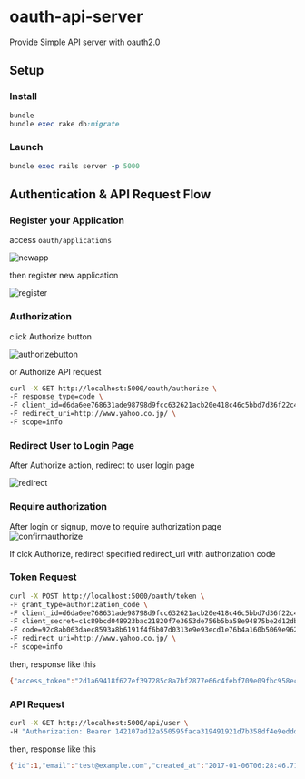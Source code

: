 # oauth-api-server

Provide Simple API server with oauth2.0

## Setup
### Install

```ruby
bundle
bundle exec rake db:migrate
```
### Launch
```ruby
bundle exec rails server -p 5000
```
## Authentication & API Request Flow

### Register your Application
access `oauth/applications` 

![newapp](https://raw.githubusercontent.com/chaingng/images/master/2017-01-06-15.53.58.png)

then register new application

![register](https://raw.githubusercontent.com/chaingng/images/master/2017-01-06-15.54.24.png)

### Authorization
click Authorize button  

![authorizebutton](https://raw.githubusercontent.com/chaingng/images/master/2017-01-06-15.54.31.png)

or Authorize API request

```bash
curl -X GET http://localhost:5000/oauth/authorize \
-F response_type=code \
-F client_id=d6da6ee768631ade98798d9fcc632621acb20e418c46c5bbd7d36f22c4874371 \
-F redirect_uri=http://www.yahoo.co.jp/ \
-F scope=info
```

### Redirect User to Login Page
After Authorize action, redirect to user login page

![redirect](https://raw.githubusercontent.com/chaingng/images/master/2017-01-06-18.34.50.png)

### Require authorization
After login or signup, move to require authorization page
![confirmauthorize](https://raw.githubusercontent.com/chaingng/images/master/2017-01-06-15.56.59.png)


If clck Authorize, redirect specified redirect_url with authorization code 

### Token Request

```bash
curl -X POST http://localhost:5000/oauth/token \
-F grant_type=authorization_code \
-F client_id=d6da6ee768631ade98798d9fcc632621acb20e418c46c5bbd7d36f22c4874371 \
-F client_secret=c1c89bcd048923bac21820f7e3653de756b5ba58e94875be2d12db97adfd4274 \
-F code=92c8ab063daec8593a8b6191f4f6b07d0313e9e93ecd1e76b4a160b5069e962b \
-F redirect_uri=http://www.yahoo.co.jp/ \
-F scope=info
```

then, response like this
```bash
{"access_token":"2d1a69418f627ef397285c8a7bf2877e66c4febf709e09fbc958ec3b08b1430e","token_type":"bearer","expires_in":7200,"scope":"info","created_at":1483685928}
```

### API Request
```bash
curl -X GET http://localhost:5000/api/user \
-H "Authorization: Bearer 142107ad12a550595faca319491921d7b358df4e9edddd87ee46a193c7c09f97"
```

then, response like this
```bash
{"id":1,"email":"test@example.com","created_at":"2017-01-06T06:28:46.713Z","updated_at":"2017-01-06T07:11:35.212Z"}
```
